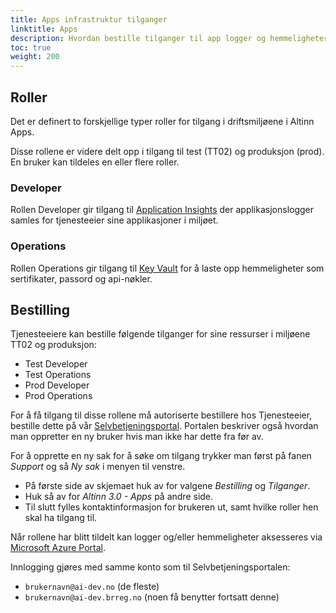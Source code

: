 ```yaml
---
title: Apps infrastruktur tilganger
linktitle: Apps
description: Hvordan bestille tilganger til app logger og hemmeligheter.
toc: true
weight: 200
---
```


## Roller
Det er definert to forskjellige typer roller for tilgang i driftsmiljøene i Altinn Apps.

Disse rollene er videre delt opp i tilgang til test (TT02) og produksjon (prod).
En bruker kan tildeles en eller flere roller.

### Developer
Rollen Developer gir tilgang til
[Application Insights](https://learn.microsoft.com/en-us/azure/azure-monitor/app/app-insights-overview)
der applikasjonslogger samles for tjenesteeier sine applikasjoner i miljøet.

### Operations
Rollen Operations gir tilgang til [Key Vault](https://learn.microsoft.com/nb-NO/azure/key-vault/general/basic-concepts)
for å laste opp hemmeligheter som sertifikater, passord og api-nøkler.


## Bestilling
Tjenesteeiere kan bestille følgende tilganger for sine ressurser i miljøene TT02 og produksjon:

- Test Developer
- Test Operations
- Prod Developer
- Prod Operations

For å få tilgang til disse rollene må autoriserte bestillere hos Tjenesteeier, bestille dette på vår [Selvbetjeningsportal](https://www.altinndigital.no/oversikt).
Portalen beskriver også hvordan man oppretter en ny bruker hvis man ikke har dette fra før av.

For å opprette en ny sak for å søke om tilgang trykker man først på fanen _Support_ og så _Ny sak_ i menyen til venstre.
* På første side av skjemaet huk av for valgene _Bestilling_ og _Tilganger_.
* Huk så av for _Altinn 3.0 - Apps_ på andre side.
* Til slutt fylles kontaktinformasjon for brukeren ut, samt hvilke roller hen skal ha tilgang til.

Når rollene har blitt tildelt kan logger og/eller hemmeligheter aksesseres via [Microsoft Azure Portal](https://portal.azure.com).

Innlogging gjøres med samme konto som til Selvbetjeningsportalen:

- `brukernavn@ai-dev.no` (de fleste)
- `brukernavn@ai-dev.brreg.no` (noen få benytter fortsatt denne)
